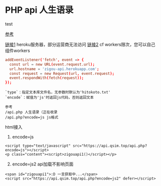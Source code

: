 # PHP api 人生语录

test

[参考](https://blog.imvann.com/6.html)

[链接1](https://zigou-api.herokuapp.com)  heroku服务器，部分运营商无法访问
[链接2](https://api.qsim.top) cf workers限次，您可以自己组件workers
``` cf workers
addEventListener('fetch', event => {
  const url = new URL(event.request.url);
  url.hostname = 'zigou-api.herokuapp.com';
  const request = new Request(url, event.request);
  event.respondWith(fetch(request));
});
```
```
`type`：指定文本库文件名，无参数时默认为'hitokoto.txt'
`encode`：赋值为'js'时返回js代码，否则返回文本

参考
/api.php 人生语录（正在收录
/api.php?encode=js js格式
```

html接入

1. encode=js
```
<script type="text/javascript" src="https://api.qsim.top/api.php?encode=js"></script>
<p class="content"><script>zigouapi1()</script></p>
```
2. encode=js2 api加载不影响页面
```
<span id="zigouapi1">:D 一言获取中...</span>
<script src="https://api.qsim.top/api.php?encode=js2" defer></script>
```

